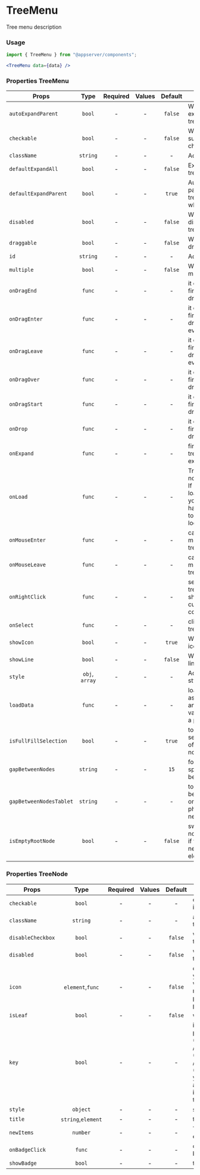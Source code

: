 # TreeMenu

Tree menu description

### Usage

```js
import { TreeMenu } from "@appserver/components";
```

```jsx
<TreeMenu data={data} />
```

### Properties TreeMenu

| Props                   |      Type      | Required | Values | Default | Description                                                                                             |
| ----------------------- | :------------: | :------: | :----: | :-----: | ------------------------------------------------------------------------------------------------------- |
| `autoExpandParent`      |     `bool`     |    -     |   -    | `false` | Whether auto expand parent treeNodes                                                                    |
| `checkable`             |     `bool`     |    -     |   -    | `false` | Whether support checked                                                                                 |
| `className`             |    `string`    |    -     |   -    |    -    | Accepts class                                                                                           |
| `defaultExpandAll`      |     `bool`     |    -     |   -    | `false` | Expand all treeNodes                                                                                    |
| `defaultExpandParent`   |     `bool`     |    -     |   -    | `true`  | Auto expand parent treeNodes when init                                                                  |
| `disabled`              |     `bool`     |    -     |   -    | `false` | Whether disabled the tree                                                                               |
| `draggable`             |     `bool`     |    -     |   -    | `false` | Whether can drag treeNode                                                                               |
| `id`                    |    `string`    |    -     |   -    |    -    | Accepts id                                                                                              |
| `multiple`              |     `bool`     |    -     |   -    | `false` | Whether multiple select                                                                                 |
| `onDragEnd`             |     `func`     |    -     |   -    |    -    | it execs when fire the tree's dragend event                                                             |
| `onDragEnter`           |     `func`     |    -     |   -    |    -    | it execs when fire the tree's dragenter event                                                           |
| `onDragLeave`           |     `func`     |    -     |   -    |    -    | it execs when fire the tree's dragleave event                                                           |
| `onDragOver`            |     `func`     |    -     |   -    |    -    | it execs when fire the tree's dragover event                                                            |
| `onDragStart`           |     `func`     |    -     |   -    |    -    | it execs when fire the tree's dragstart event                                                           |
| `onDrop`                |     `func`     |    -     |   -    |    -    | it execs when fire the tree's drop event                                                                |
| `onExpand`              |     `func`     |    -     |   -    |    -    | fire on treeNode expand or not                                                                          |
| `onLoad`                |     `func`     |    -     |   -    |    -    | Trigger when a node is loaded. If you set the loadedKeys, you must handle onLoad to avoid infinity loop |
| `onMouseEnter`          |     `func`     |    -     |   -    |    -    | call when mouse enter a treeNode                                                                        |
| `onMouseLeave`          |     `func`     |    -     |   -    |    -    | call when mouse leave a treeNode                                                                        |
| `onRightClick`          |     `func`     |    -     |   -    |    -    | select current treeNode and show customized contextmenu                                                 |
| `onSelect`              |     `func`     |    -     |   -    |    -    | click the treeNode to fire                                                                              |
| `showIcon`              |     `bool`     |    -     |   -    | `true`  | Whether show icon                                                                                       |
| `showLine`              |     `bool`     |    -     |   -    | `false` | Whether show line                                                                                       |
| `style`                 | `obj`, `array` |    -     |   -    |    -    | Accepts css style                                                                                       |
| `loadData`              |     `func`     |    -     |   -    |    -    | load data asynchronously and the return value should be a promise                                       |
| `isFullFillSelection`   |     `bool`     |    -     |   -    | `true`  | to select the selection style of the active node                                                        |
| `gapBetweenNodes`       |    `string`    |    -     |   -    |  `15`   | for setting the spacing between nodes                                                                   |
| `gapBetweenNodesTablet` |    `string`    |    -     |   -    |    -    | to set spacing between nodes on tablets and phones (if necessary)                                       |
| `isEmptyRootNode`       |     `bool`     |    -     |   -    | `false` | swipe the root node to the left if there are no nested elements                                         |

### Properties TreeNode

| Props             |        Type        | Required | Values | Default | Description                                                                                                                                                                 |
| ----------------- | :----------------: | :------: | :----: | :-----: | --------------------------------------------------------------------------------------------------------------------------------------------------------------------------- |
| `checkable`       |       `bool`       |    -     |   -    |    -    | control node checkable if Tree is checkable                                                                                                                                 |
| `className`       |      `string`      |    -     |   -    |    -    | additional class to treeNode                                                                                                                                                |
| `disableCheckbox` |       `bool`       |    -     |   -    | `false` | whether disable the treeNode' checkbox                                                                                                                                      |
| `disabled`        |       `bool`       |    -     |   -    | `false` | whether disabled the treeNode                                                                                                                                               |
| `icon`            |  `element`,`func`  |    -     |   -    | `false` | customize icon. When you pass component, whose render will receive full TreeNode props as component props                                                                   |
| `isLeaf`          |       `bool`       |    -     |   -    | `false` | whether it's leaf node                                                                                                                                                      |
| `key`             |       `bool`       |    -     |   -    |    -    | it's used with tree props's (default)ExpandedKeys / (default)CheckedKeys / (default)SelectedKeys. you'd better to set it, and it must be unique in the tree's all treeNodes |
| `style`           |      `object`      |    -     |   -    |    -    | set style to treeNode                                                                                                                                                       |
| `title`           | `string`,`element` |    -     |   -    |    -    | tree/subTree's title                                                                                                                                                        |
| `newItems`        |      `number`      |    -     |   -    |    -    | The number of new elements in the node                                                                                                                                      |
| `onBadgeClick`    |       `func`       |    -     |   -    |    -    | call when click on badge                                                                                                                                                    |
| `showBadge`       |       `bool`       |    -     |   -    |    -    | to display the badge                                                                                                                                                        |
